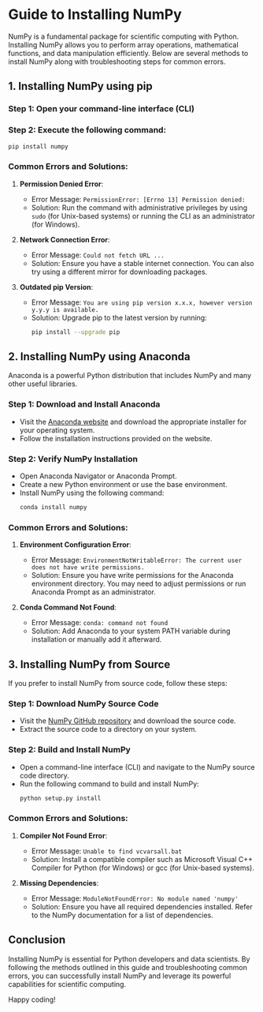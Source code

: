 # Guide to Installing NumPy

NumPy is a fundamental package for scientific computing with Python. Installing NumPy allows you to perform array operations, mathematical functions, and data manipulation efficiently. Below are several methods to install NumPy along with troubleshooting steps for common errors.

## 1. Installing NumPy using pip

### Step 1: Open your command-line interface (CLI)

### Step 2: Execute the following command:
```bash
pip install numpy
```

### Common Errors and Solutions:

1. **Permission Denied Error**:
   - Error Message: `PermissionError: [Errno 13] Permission denied:`
   - Solution: Run the command with administrative privileges by using `sudo` (for Unix-based systems) or running the CLI as an administrator (for Windows).

2. **Network Connection Error**:
   - Error Message: `Could not fetch URL ...`
   - Solution: Ensure you have a stable internet connection. You can also try using a different mirror for downloading packages.

3. **Outdated pip Version**:
   - Error Message: `You are using pip version x.x.x, however version y.y.y is available.`
   - Solution: Upgrade pip to the latest version by running:
     ```bash
     pip install --upgrade pip
     ```

## 2. Installing NumPy using Anaconda

Anaconda is a powerful Python distribution that includes NumPy and many other useful libraries.

### Step 1: Download and Install Anaconda

- Visit the [Anaconda website](https://www.anaconda.com/products/distribution) and download the appropriate installer for your operating system.
- Follow the installation instructions provided on the website.

### Step 2: Verify NumPy Installation

- Open Anaconda Navigator or Anaconda Prompt.
- Create a new Python environment or use the base environment.
- Install NumPy using the following command:
  ```bash
  conda install numpy
  ```

### Common Errors and Solutions:

1. **Environment Configuration Error**:
   - Error Message: `EnvironmentNotWritableError: The current user does not have write permissions.`
   - Solution: Ensure you have write permissions for the Anaconda environment directory. You may need to adjust permissions or run Anaconda Prompt as an administrator.

2. **Conda Command Not Found**:
   - Error Message: `conda: command not found`
   - Solution: Add Anaconda to your system PATH variable during installation or manually add it afterward.

## 3. Installing NumPy from Source

If you prefer to install NumPy from source code, follow these steps:

### Step 1: Download NumPy Source Code

- Visit the [NumPy GitHub repository](https://github.com/numpy/numpy) and download the source code.
- Extract the source code to a directory on your system.

### Step 2: Build and Install NumPy

- Open a command-line interface (CLI) and navigate to the NumPy source code directory.
- Run the following command to build and install NumPy:
  ```bash
  python setup.py install
  ```

### Common Errors and Solutions:

1. **Compiler Not Found Error**:
   - Error Message: `Unable to find vcvarsall.bat`
   - Solution: Install a compatible compiler such as Microsoft Visual C++ Compiler for Python (for Windows) or gcc (for Unix-based systems).

2. **Missing Dependencies**:
   - Error Message: `ModuleNotFoundError: No module named 'numpy'`
   - Solution: Ensure you have all required dependencies installed. Refer to the NumPy documentation for a list of dependencies.

## Conclusion

Installing NumPy is essential for Python developers and data scientists. By following the methods outlined in this guide and troubleshooting common errors, you can successfully install NumPy and leverage its powerful capabilities for scientific computing.

Happy coding!
